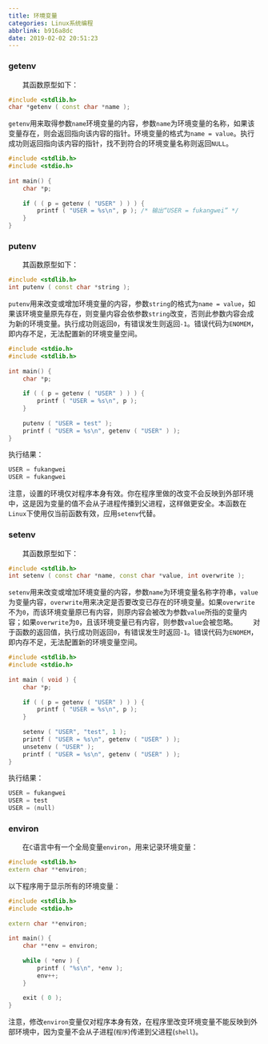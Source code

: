 ```yaml
---
title: 环境变量
categories: Linux系统编程
abbrlink: b916a8dc
date: 2019-02-02 20:51:23
---
```

### getenv

&emsp;&emsp;其函数原型如下：

``` cpp
#include <stdlib.h>
char *getenv ( const char *name );
```

`getenv`用来取得参数`name`环境变量的内容，参数`name`为环境变量的名称，如果该变量存在，则会返回指向该内容的指针。环境变量的格式为`name = value`。执行成功则返回指向该内容的指针，找不到符合的环境变量名称则返回`NULL`。

``` cpp
#include <stdlib.h>
#include <stdio.h>
​
int main() {
    char *p;
​
    if ( ( p = getenv ( "USER" ) ) ) {
        printf ( "USER = %s\n", p ); /* 输出“USER = fukangwei” */
    }
}
```

### putenv

&emsp;&emsp;其函数原型如下：

``` cpp
#include <stdlib.h>
int putenv ( const char *string );
```

`putenv`用来改变或增加环境变量的内容，参数`string`的格式为`name = value`，如果该环境变量原先存在，则变量内容会依参数`string`改变，否则此参数内容会成为新的环境变量。执行成功则返回`0`，有错误发生则返回`-1`。错误代码为`ENOMEM`，即内存不足，无法配置新的环境变量空间。

``` cpp
#include <stdio.h>
#include <stdlib.h>
​
int main() {
    char *p;
​
    if ( ( p = getenv ( "USER" ) ) ) {
        printf ( "USER = %s\n", p );
    }
​
    putenv ( "USER = test" );
    printf ( "USER = %s\n", getenv ( "USER" ) );
}
```

执行结果：

``` cpp
USER = fukangwei
USER = fukangwei
```

注意，设置的环境仅对程序本身有效。你在程序里做的改变不会反映到外部环境中，这是因为变量的值不会从子进程传播到父进程，这样做更安全。本函数在`Linux`下使用仅当前函数有效，应用`setenv`代替。

### setenv

&emsp;&emsp;其函数原型如下：

``` cpp
#include <stdlib.h>
int setenv ( const char *name, const char *value, int overwrite );
```

`setenv`用来改变或增加环境变量的内容，参数`name`为环境变量名称字符串，`value`为变量内容，`overwrite`用来决定是否要改变已存在的环境变量。如果`overwrite`不为`0`，而该环境变量原已有内容，则原内容会被改为参数`value`所指的变量内容；如果`overwrite`为`0`，且该环境变量已有内容，则参数`value`会被忽略。
&emsp;&emsp;对于函数的返回值，执行成功则返回`0`，有错误发生时返回`-1`。错误代码为`ENOMEM`，即内存不足，无法配置新的环境变量空间。

``` cpp
#include <stdlib.h>
#include <stdio.h>
​
int main ( void ) {
    char *p;
​
    if ( ( p = getenv ( "USER" ) ) ) {
        printf ( "USER = %s\n", p );
    }
​
    setenv ( "USER", "test", 1 );
    printf ( "USER = %s\n", getenv ( "USER" ) );
    unsetenv ( "USER" );
    printf ( "USER = %s\n", getenv ( "USER" ) );
}
```

执行结果：

``` cpp
USER = fukangwei
USER = test
USER = (null)
```

### environ

&emsp;&emsp;在`C`语言中有一个全局变量`environ`，用来记录环境变量：

``` cpp
#include <stdlib.h>
extern char **environ;
```

以下程序用于显示所有的环境变量：

``` cpp
#include <stdlib.h>
#include <stdio.h>
​
extern char **environ;
​
int main() {
    char **env = environ;
​
    while ( *env ) {
        printf ( "%s\n", *env );
        env++;
    }
​
    exit ( 0 );
}
```

注意，修改`environ`变量仅对程序本身有效，在程序里改变环境变量不能反映到外部环境中，因为变量不会从子进程(`程序`)传递到父进程(`shell`)。